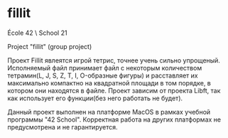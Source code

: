 # fillit

École 42 \ School 21

Project "fillit" (group project)

Проект Fillit явлеятся игрой тетрис, точнее учень сильно упрощеный. Исполняемый файл принимает файл с некоторым количеством тетрамин(L, J, S, Z, T, I, O-образные фигуры) и расставляет их максимально компактно на квадратной площади в том порядке, в котором они находятся в файле. Проект зависим от проекта Libft, так как использует его функции(без него работать не будет).

Данный проект выполнен на платформе MacOS в рамках учебной программы "42 School". Корректная работа на других платформах не предусмотрена и не гарантируется.
